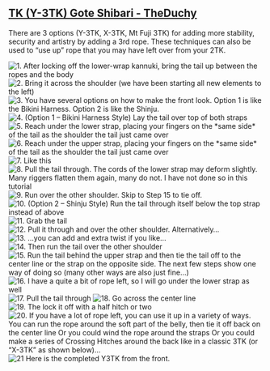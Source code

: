 ## [TK (Y-3TK) Gote Shibari - TheDuchy](https://www.theduchy.com/gote-shibari/#y-3tk)

There are 3 options (Y-3TK, X-3TK, Mt Fuji 3TK) for adding more stability,
security and artistry by adding a 3rd rope. These techniques can also be used
to “use up” rope that you may have left over from your 2TK.

<img src="assets/3TK-Y-Harness-01.jpg" title="1. After locking off the lower-wrap kannuki, bring the tail up between the ropes and the body" />
<img src="assets/3TK-Y-Harness-02.jpg" title="2. Bring it across the shoulder (we have been starting all new elements to the left)" />
<img src="assets/3TK-Y-Harness-03.jpg" title="3. You have several options on how to make the front look. Option 1 is like the Bikini Harness. Option 2 is like the Shinju." />
<img src="assets/3TK-Y-Harness-04.jpg" title="4. (Option 1 – Bikini Harness Style) Lay the tail over top of both straps" />
<img src="assets/3TK-Y-Harness-05.jpg" title="5. Reach under the lower strap, placing your fingers on the *same side* of the tail as the shoulder the tail just came over" />
<img src="assets/3TK-Y-Harness-06.jpg" title="6. Reach under the upper strap, placing your fingers on the *same side* of the tail as the shoulder the tail just came over" />
<img src="assets/3TK-Y-Harness-07.jpg" title="7. Like this" />
<img src="assets/3TK-Y-Harness-08.jpg" title="8. Pull the tail through. The cords of the lower strap may deform slightly. Many riggers flatten them again, many do not. I have not done so in this tutorial" />
<img src="assets/3TK-Y-Harness-09.jpg" title="9. Run over the other shoulder. Skip to Step 15 to tie off." />
<img src="assets/3TK-Y-Harness-10.jpg" title="10. (Option 2 – Shinju Style) Run the tail through itself below the top strap instead of above" />
<img src="assets/3TK-Y-Harness-11.jpg" title="11. Grab the tail" />
<img src="assets/3TK-Y-Harness-12.jpg" title="12. Pull it through and over the other shoulder. Alternatively…" />
<img src="assets/3TK-Y-Harness-13.jpg" title="13. …you can add and extra twist if you like…" />
<img src="assets/3TK-Y-Harness-14.jpg" title="14. Then run the tail over the other shoulder" />
<img src="assets/3TK-Y-Harness-15.jpg" title="15. Run the tail behind the upper strap and then tie the tail off to the center line or the strap on the opposite side. The next few steps show one way of doing so (many other ways are also just fine…)" />
<img src="assets/3TK-Y-Harness-16.jpg" title="16. I have a quite a bit of rope left, so I will go under the lower strap as well" />
<img src="assets/3TK-Y-Harness-17.jpg" title="17. Pull the tail through" />
<img src="assets/3TK-Y-Harness-18.jpg" title="18. Go across the center line" />
<img src="assets/3TK-Y-Harness-19.jpg" title="19. The lock it off with a half hitch or two" />
<img src="assets/3TK-Y-Harness-20.jpg" title="20. If you have a lot of rope left, you can use it up in a variety of ways. You can run the rope around the soft part of the belly, then tie it off back on the center line Or you could wind the rope around the straps Or you could make a series of Crossing Hitches around the back like in a classic 3TK (or “X-3TK” as shown below)…" />
<img src="assets/3TK-Y-Harness-21.jpg" title="21 Here is the completed Y3TK from the front." />